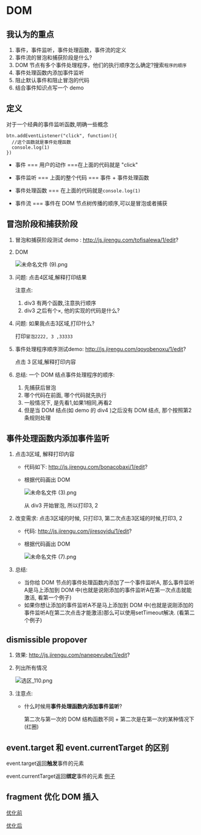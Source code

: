 # DOM



## 我认为的重点

1. 事件，事件监听，事件处理函数，事件流的定义
2. 事件流的冒泡和捕获阶段是什么?
3. DOM 节点有多个事件处理程序，他们的执行顺序怎么确定?搜索`程序的顺序`
4. 事件处理函数内添加事件监听  
5. 阻止默认事件和阻止冒泡的代码
6. 结合事件知识点写一个 demo

## 定义

对于一个经典的事件监听函数,明确一些概念

```
btn.addEventListener("click", function(){
  //这个函数就是事件处理函数
  console.log(1)
})
```

- 事件 === 用户的动作 ===在上面的代码就是 "click"

- 事件监听 === 上面的整个代码 === 事件 + 事件处理函数

- 事件处理函数 === 在上面的代码就是`console.log(1)`

- 事件流 === 事件在 DOM 节点树传播的顺序,可以是冒泡或者捕获

  

## 冒泡阶段和捕获阶段

1. 冒泡和捕获阶段测试 demo : http://js.jirengu.com/tofisalewa/1/edit?

2. DOM 

   ![未命名文件 (9).png](http://upload-images.jianshu.io/upload_images/5529438-3ca1cd80186bc2c1.png?imageMogr2/auto-orient/strip%7CimageView2/2/w/1240)

3. 问题: 点击4区域,解释打印结果

   注意点: 

   1. div3 有两个函数,注意执行顺序
   2. div3 之后有个×, 他的实现的代码是什么?

4. 问题: 如果我点击3区域,打印什么?

   打印`冒泡2222, 3 ,33333`

5. 事件处理程序顺序测试demo: http://js.jirengu.com/qoyobenoxu/1/edit?

   点击 3 区域,解释打印内容

6. 总结: 一个 DOM 结点事件处理程序的顺序: 

   1. 先捕获后冒泡
   2. 哪个代码在前面, 哪个代码就先执行
   3. 一般情况下, 是先看1,如果1相同,再看2
   4. 但是当 DOM 结点(如 demo 的 div4 )之后没有 DOM 结点, 那个按照第2条规则处理




## 事件处理函数内添加事件监听  

1. 点击3区域, 解释打印内容

   - 代码如下: http://js.jirengu.com/bonacobaxi/1/edit?


   - 根据代码画出 DOM

     ![未命名文件 (3).png](http://upload-images.jianshu.io/upload_images/5529438-d7be74202afc287a.png?imageMogr2/auto-orient/strip%7CimageView2/2/w/1240)

     从 div3 开始冒泡, 所以打印3, 2

2. 改变需求: 点击3区域的时候, 只打印3, 第二次点击3区域的时候,打印3, 2

   - 代码: http://js.jirengu.com/jiresoyidu/1/edit?

   - 根据代码画出 DOM 

     ![未命名文件 (7).png](http://upload-images.jianshu.io/upload_images/5529438-39889d12c9a167a3.png?imageMogr2/auto-orient/strip%7CimageView2/2/w/1240)

3. 总结: 

   - 当你给 DOM 节点的事件处理函数内添加了一个事件监听A, 那么事件监听A是马上添加到 DOM 中(也就是说刚添加的事件监听A在第一次点击就能激活, 看第一个例子)
   - 如果你想让添加的事件监听A不是马上添加到 DOM 中(也就是说刚添加的事件监听A在第二次点击才能激活)那么可以使用setTimeout解决. (看第二个例子)

   

## dismissible propover

1. 效果: http://js.jirengu.com/nanepevube/1/edit?

2. 列出所有情况

   ![选区_110.png](http://upload-images.jianshu.io/upload_images/5529438-65b3f6618403fad1.png?imageMogr2/auto-orient/strip%7CimageView2/2/w/1240)

3. 注意点: 

   - 什么时候用**事件处理函数内添加事件监听**? 

     第二次与第一次的 DOM 结构函数不同 + 第二次是在第一次的某种情况下(红圈)






## event.target 和 event.currentTarget 的区别

event.target返回**触发**事件的元素

event.currentTarget返回**绑定**事件的元素
[例子](http://jsbin.com/nesuduwoti/edit)





## fragment 优化 DOM 插入

[优化前](https://jsbin.com/wixapotiwo/1/edit?html,js,output)

[优化后](https://jsbin.com/jojayufuka/1/edit?html,js,output)